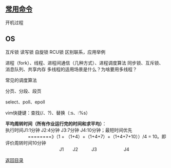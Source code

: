## [常用命令](./../Linux/command.md)

开机过程

## OS

互斥锁 读写锁  自旋锁  RCU锁     区别联系，应用举例  

进程（fork）、线程、进程间通信（几种方式）、进程调度算法 同步锁、互斥锁、消息队列、共享内存
 多线程的适用场景是什么？为啥要用多线程？

常见的调度算法

分页、分段、段页

select、poll、epoll

vim快捷键：查找(/、?)、替换（:s、:%s）

**平均周转时间（所有作业运行完的时间和求平均）**：<br>执行时间J1:1分钟 J2:4分钟 J3:7分钟 J4:10分钟；最短时间优先<br>    　　　　　========》（1 + （1+4）+（1+4+7）+（1+4+7+10））/4 = 10。即评价周转时间10分钟<br>
　　　　　　　　　　　　J1　　J2　　　J3　　　　　　J4


[返回目录](README.md)